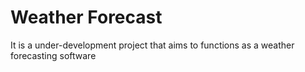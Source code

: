 # Weather Forecast
It is a under-development project that aims to functions as a weather forecasting software